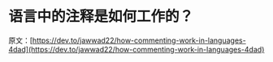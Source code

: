 # 语言中的注释是如何工作的？

原文：[https://dev.to/jawwad22/how-commenting-work-in-languages-4dad](https://dev.to/jawwad22/how-commenting-work-in-languages-4dad)